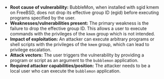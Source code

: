 - **Root cause of vulnerability:** BubbleMon, when installed with sgid kmem on FreeBSD, does not drop its effective group ID (egid) before executing programs specified by the user.
- **Weaknesses/vulnerabilities present:** The primary weakness is the failure to drop the effective group ID. This allows a user to execute commands with the privileges of the `kmem` group which is not intended.
- **Impact of exploitation:** An attacker can execute arbitrary programs or shell scripts with the privileges of the `kmem` group, which can lead to privilege escalation.
- **Attack vectors:** The user triggers the vulnerability by providing a program or script as an argument to the `bubblemon` application.
- **Required attacker capabilities/position:** The attacker needs to be a local user who can execute the `bubblemon` application.